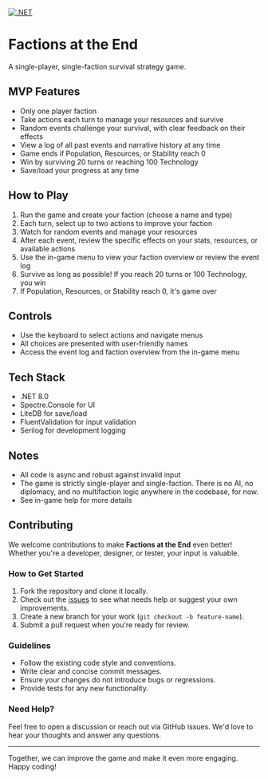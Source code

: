 [![.NET](https://github.com/mooship/FactionsAtTheEnd/actions/workflows/dotnet.yml/badge.svg)](https://github.com/mooship/FactionsAtTheEnd/actions/workflows/dotnet.yml)

# Factions at the End

A single-player, single-faction survival strategy game.

## MVP Features
- Only one player faction
- Take actions each turn to manage your resources and survive
- Random events challenge your survival, with clear feedback on their effects
- View a log of all past events and narrative history at any time
- Game ends if Population, Resources, or Stability reach 0
- Win by surviving 20 turns or reaching 100 Technology
- Save/load your progress at any time

## How to Play
1. Run the game and create your faction (choose a name and type)
2. Each turn, select up to two actions to improve your faction
3. Watch for random events and manage your resources
4. After each event, review the specific effects on your stats, resources, or available actions
5. Use the in-game menu to view your faction overview or review the event log
6. Survive as long as possible! If you reach 20 turns or 100 Technology, you win
7. If Population, Resources, or Stability reach 0, it's game over

## Controls
- Use the keyboard to select actions and navigate menus
- All choices are presented with user-friendly names
- Access the event log and faction overview from the in-game menu

## Tech Stack
- .NET 8.0
- Spectre.Console for UI
- LiteDB for save/load
- FluentValidation for input validation
- Serilog for development logging

## Notes
- All code is async and robust against invalid input
- The game is strictly single-player and single-faction. There is no AI, no diplomacy, and no multifaction logic anywhere in the codebase, for now.
- See in-game help for more details

## Contributing

We welcome contributions to make **Factions at the End** even better! Whether you're a developer, designer, or tester, your input is valuable.

### How to Get Started
1. Fork the repository and clone it locally.
2. Check out the [issues](https://github.com/mooship/FactionsAtTheEnd/issues) to see what needs help or suggest your own improvements.
3. Create a new branch for your work (`git checkout -b feature-name`).
4. Submit a pull request when you're ready for review.

### Guidelines
- Follow the existing code style and conventions.
- Write clear and concise commit messages.
- Ensure your changes do not introduce bugs or regressions.
- Provide tests for any new functionality.

### Need Help?
Feel free to open a discussion or reach out via GitHub issues. We'd love to hear your thoughts and answer any questions.

---

Together, we can improve the game and make it even more engaging. Happy coding!
